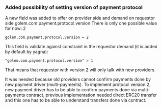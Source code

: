 ### Added possibility of setting version of payment protocol

A new field was added to offer on provider side and demand on requestor side
golem.com.payment.protocol.version
There is only one possible value for now: 2

```golem.com.payment.protocol.version = 2```

This field is validate against constraint in the requestor demand (it is added by default by yagna):

```"golem.com.payment.protocol.version" > 1```

That means that requestor with version 2 will only talk with new providers.

It was needed because old providers cannot confirm payments done by new payment driver (multi-payments).
To implement protocol version 2, new payment driver has to be able to confirm payments done via multi-payments contract,
previous implementation needed direct ERC20 transfer and this one has to be able to understand transfers done via contract.


